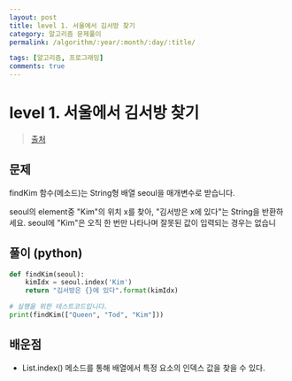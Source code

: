```yaml
---
layout: post
title: level 1. 서울에서 김서방 찾기
category: 알고리즘 문제풀이
permalink: /algorithm/:year/:month/:day/:title/

tags: [알고리즘, 프로그래밍]
comments: true
---
```

# level 1. 서울에서 김서방 찾기
> [출처](http://tryhelloworld.co.kr/challenge_codes/108)

## 문제
findKim 함수(메소드)는 String형 배열 seoul을 매개변수로 받습니다.

seoul의 element중 "Kim"의 위치 x를 찾아, "김서방은 x에 있다"는 String을 반환하세요.
seoul에 "Kim"은 오직 한 번만 나타나며 잘못된 값이 입력되는 경우는 없습니

## 풀이 (python)
```python
def findKim(seoul):
    kimIdx = seoul.index('Kim')
    return "김서방은 {}에 있다".format(kimIdx)

# 실행을 위한 테스트코드입니다.
print(findKim(["Queen", "Tod", "Kim"]))
```

## 배운점
- List.index() 메소드를 통해 배열에서 특정 요소의 인덱스 값을 찾을 수 있다.
